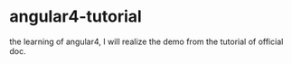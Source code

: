 # angular4-tutorial
the learning of angular4, I will realize the demo from the tutorial of official doc.
